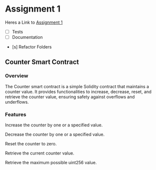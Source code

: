 # Assignment 1
Heres a Link to [Assignment 1](../contracts/task-1/counter.osman.sol)

- [ ] Tests
- [ ] Documentation
- [s] Refactor Folders

## Counter Smart Contract

### Overview

The Counter smart contract is a simple Solidity contract that maintains a counter value. It provides functionalities to increase, decrease, reset, and retrieve the counter value, ensuring safety against overflows and underflows.

### Features

Increase the counter by one or a specified value.

Decrease the counter by one or a specified value.

Reset the counter to zero.

Retrieve the current counter value.

Retrieve the maximum possible uint256 value.
